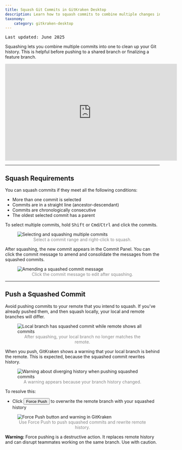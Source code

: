 ```yaml
---
title: Squash Git Commits in GitKraken Desktop
description: Learn how to squash commits to combine multiple changes into one using GitKraken Desktop. Clean up Git history before pushing or finalizing branches.
taxonomy:
    category: gitkraken-desktop
---
```


<kbd>Last updated: June 2025</kbd>

Squashing lets you combine multiple commits into one to clean up your Git history. This is helpful before pushing to a shared branch or finalizing a feature branch.

<div class='embed-container embed-container--16-9'>
    <iframe width="560" height="315" src="https://www.youtube.com/embed/cr1N8VTRmfM?ecver=1" frameborder="0" allowfullscreen></iframe>
</div>

***

## Squash Requirements

You can squash commits if they meet all the following conditions:

- More than one commit is selected
- Commits are in a straight line (ancestor-descendant)
- Commits are chronologically consecutive
- The oldest selected commit has a parent

To select multiple commits, hold <kbd>Shift</kbd> or <kbd>Cmd</kbd>/<kbd>Ctrl</kbd> and click the commits.

<figure class='figure center'>
    <img src='/wp-content/uploads/squash.gif' srcset='/wp-content/uploads/squash@2x.gif' class="help-center-img img-bordered" alt="Selecting and squashing multiple commits">
    <figcaption style="text-align: center; color: #888;">Select a commit range and right-click to squash.</figcaption>
</figure>

After squashing, the new commit appears in the Commit Panel. You can click the commit message to amend and consolidate the messages from the squashed commits.

<figure class='figure center'>
    <img src='/wp-content/uploads/amend-commitmsg.png' srcset='/wp-content/uploads/amend-commitmsg@2x.png' class="help-center-img img-bordered" alt="Amending a squashed commit message">
    <figcaption style="text-align: center; color: #888;">Click the commit message to edit after squashing.</figcaption>
</figure>

***

## Push a Squashed Commit

Avoid pushing commits to your remote that you intend to squash. If you've already pushed them, and then squash locally, your local and remote branches will differ.

<figure class='figure center'>
    <img src='/wp-content/uploads/squashed-remote.png' srcset='/wp-content/uploads/squashed-remote@2x.png' class="help-center-img img-bordered" alt="Local branch has squashed commit while remote shows all commits">
    <figcaption style="text-align: center; color: #888;">After squashing, your local branch no longer matches the remote.</figcaption>
</figure>

When you push, GitKraken shows a warning that your local branch is behind the remote. This is expected, because the squashed commit rewrites history.

<figure class='figure center'>
    <img src='/wp-content/uploads/squash-pushremote.png' srcset='/wp-content/uploads/squash-pushremote@2x.png' class="help-center-img img-bordered" alt="Warning about diverging history when pushing squashed commits">
    <figcaption style="text-align: center; color: #888;">A warning appears because your branch history changed.</figcaption>
</figure>

To resolve this:

- Click <button class='button button--danger button--ui button--nolink'>Force Push</button> to overwrite the remote branch with your squashed history

<figure class='figure center'>
    <img src='/wp-content/uploads/force-push.png' srcset='/wp-content/uploads/force-push@2x.png' class="help-center-img img-bordered" alt="Force Push button and warning in GitKraken">
    <figcaption style="text-align: center; color: #888;">Use Force Push to push squashed commits and rewrite remote history.</figcaption>
</figure>

<div class='callout callout--warning'>
    <p><strong>Warning:</strong> Force pushing is a destructive action. It replaces remote history and can disrupt teammates working on the same branch. Use with caution.</p>
</div>
